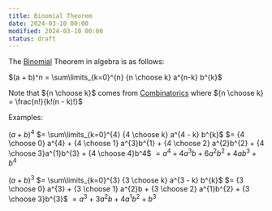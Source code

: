 ```yaml
---
title: Binomial Theorem
date: 2024-03-10 00:00
modified: 2024-03-10 00:00
status: draft
---
```


The [Binomial](binomial.md) Theorem in algebra is as follows:

$(a + b)^n = \sum\limits_{k=0}^{n} {n \choose k} a^{n-k} b^{k}$

Note that ${n \choose k}$ comes from [Combinatorics](combinatorics.md) where ${n \choose k} = \frac{n!}{k!(n - k)!}$

Examples:

$(a + b)^{4}$
$= \sum\limits_{k=0}^{4} {4 \choose k} a^{4 - k} b^{k}$
$= {4 \choose 0} a^{4} + {4 \choose 1} a^{3}b^{1} + {4 \choose 2} a^{2}b^{2} + {4 \choose 3}a^{1}b^{3} + {4 \choose 4}b^4$
$=a^4 + 4a^3b + 6a^2b^2 + 4ab^3 + b^4$

$(a + b)^{3}$
$= \sum\limits_{k=0}^{3} {3 \choose k} a^{3 - k} b^{k}$
$= {3 \choose 0} a^{3} + {3 \choose 1} a^{2}b + {3 \choose 2} a^{1}b^{2} + {3 \choose 3}b^{3}$
$=a^3 + 3a^2b + 4a^{1}b^2 + b^3$
